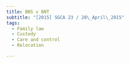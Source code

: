 ```yaml
---
title: BNS v BNT 
subtitle: "[2015] SGCA 23 / 20\_April\_2015"
tags:
  - Family law
  - Custody
  - Care and control
  - Relocation

---
```


